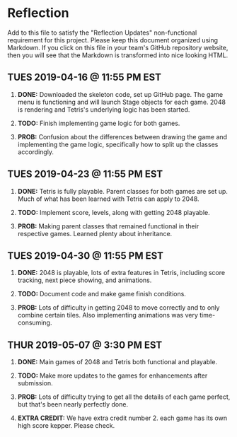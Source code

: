# Reflection

Add to this file to satisfy the "Reflection Updates" non-functional requirement
for this project. Please keep this document organized using Markdown. If you
click on this file in your team's GitHub repository website, then you will see
that the Markdown is transformed into nice looking HTML.

## TUES 2019-04-16 @ 11:55 PM EST

1. **DONE:** Downloaded the skeleton code, set up GitHub page. The game menu
	is functioning and will launch Stage objects for each game. 2048 is rendering
	and Tetris's underlying logic has been started.

2. **TODO:** Finish implementing game logic for both games.

3. **PROB:** Confusion about the differences between drawing the game and
	implementing the game logic, specifically how to split up the classes
	accordingly.
	
## TUES 2019-04-23 @ 11:55 PM EST

1. **DONE:** Tetris is fully playable. Parent classes for both games are set up.
	Much of what has been learned with Tetris can apply to 2048.

2. **TODO:** Implement score, levels, along with getting 2048 playable.

3. **PROB:** Making parent classes that remained functional in their respective
	games. Learned plenty about inheritance.

## TUES 2019-04-30 @ 11:55 PM EST

1. **DONE:** 2048 is playable, lots of extra features in Tetris, including score
tracking, next piece showing, and animations.

2. **TODO:** Document code and make game finish conditions.

3. **PROB:** Lots of difficulty in getting 2048 to move correctly and to only
combine certain tiles. Also implementing animations was very time-consuming.

## THUR 2019-05-07 @ 3:30 PM EST

1. **DONE:** Main games of 2048 and Tetris both functional and playable. 

2. **TODO:** Make more updates to the games for enhancements after submission. 

3. **PROB:** Lots of difficulty trying to get all the details of each game perfect, 
but that's been nearly perfectly done. 

4. **EXTRA CREDIT:** We have extra credit number 2. each game has its own high score kepper. Please check.

